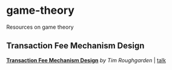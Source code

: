 # game-theory
Resources on game theory

## Transaction Fee Mechanism Design

[**Transaction Fee Mechanism Design**](https://arxiv.org/abs/2106.01340) _by Tim Roughgarden_ | [talk](https://youtu.be/KNQrrr9Zu8M)
